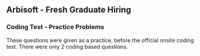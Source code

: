 ## Arbisoft - Fresh Graduate Hiring
### Coding Test - Practice Problems

These questions were given as a practice, before the official onsite coding test. There were only 2 coding based questions.

